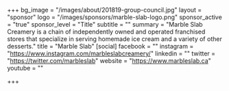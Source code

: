 +++
bg_image = "/images/about/201819-group-council.jpg"
layout = "sponsor"
logo = "/images/sponsors/marble-slab-logo.png"
sponsor_active = "true"
sponsor_level = "Title"
subtitle = ""
summary = "Marble Slab Creamery is a chain of independently owned and operated franchised stores that specialize in serving homemade ice cream and a variety of other desserts."
title = "Marble Slab"
[social]
facebook = ""
instagram = "https://www.instagram.com/marbleslabcreamery/"
linkedin = ""
twitter = "https://twitter.com/marbleslab"
website = "https://www.marbleslab.ca"
youtube = ""

+++
